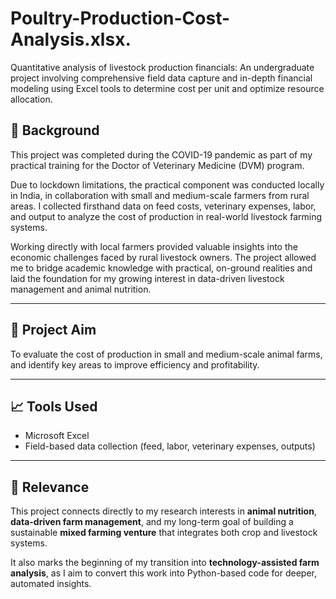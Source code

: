 # Poultry-Production-Cost-Analysis.xlsx.
Quantitative analysis of livestock production financials: An undergraduate project involving comprehensive field data capture and in-depth financial modeling using Excel tools to determine cost per unit and optimize resource allocation.
## 📍 Background

This project was completed during the COVID-19 pandemic as part of my practical training for the Doctor of Veterinary Medicine (DVM) program.

Due to lockdown limitations, the practical component was conducted locally in India, in collaboration with small and medium-scale farmers from rural areas. I collected firsthand data on feed costs, veterinary expenses, labor, and output to analyze the cost of production in real-world livestock farming systems.

Working directly with local farmers provided valuable insights into the economic challenges faced by rural livestock owners. The project allowed me to bridge academic knowledge with practical, on-ground realities and laid the foundation for my growing interest in data-driven livestock management and animal nutrition.

---

## 📌 Project Aim

To evaluate the cost of production in small and medium-scale animal farms, and identify key areas to improve efficiency and profitability.

---

## 📈 Tools Used

- Microsoft Excel  
- Field-based data collection (feed, labor, veterinary expenses, outputs)

---

## 🎯 Relevance

This project connects directly to my research interests in **animal nutrition**, **data-driven farm management**, and my long-term goal of building a sustainable **mixed farming venture** that integrates both crop and livestock systems.

It also marks the beginning of my transition into **technology-assisted farm analysis**, as I aim to convert this work into Python-based code for deeper, automated insights.
